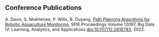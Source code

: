 ## Conference Publications

A. Davis, S. Mukherjee, P. Wills, B. Ouyang, [Path Planning Algorithms for Robotic Aquaculture Monitoring](https://arxiv.org/abs/2204.09753), SPIE Proceedings Volume 12097, Big Data IV: Learning, Analytics, and Applications [doi:10.1117/12.2618783](https://www.spiedigitallibrary.org/conference-proceedings-of-spie/12097/120970K/Path-planning-algorithms-for-robotic-aquaculture-monitoring/10.1117/12.2618783.short), 2022.